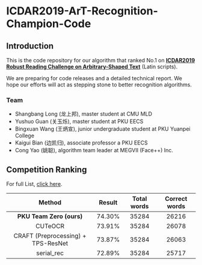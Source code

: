 # ICDAR2019-ArT-Recognition-Champion-Code

## Introduction

This is the code repository for our algorithm that ranked No.1 on [__ICDAR2019 Robust Reading Challenge on Arbitrary-Shaped Text__](https://rrc.cvc.uab.es/?ch=14&com=introduction) (Latin scripts). 

We are preparing for code releases and a detailed technical report. We hope our efforts will act as stepping stone to better recognition algorithms.

### Team
- Shangbang Long (龙上邦), master student at CMU MLD
- Yushuo Guan (关玉烁), master student at PKU EECS
- Bingxuan Wang (王炳宣), junior undergraduate student at PKU Yuanpei College
- Kaigui Bian (边凯归), associate professor a PKU EECS
- Cong Yao (姚聪), algorithm team leader at MEGVII (Face++) Inc.


## Competition Ranking

For full List, [click here](https://rrc.cvc.uab.es/?ch=14&com=evaluation&task=2).

| Method | Result | Total words | Correct words |
|:------:|:------:|:------:|:------:|
| __PKU Team Zero (ours)__ | 74.30% | 35284 | 26216 | 
| CUTeOCR | 73.91% | 35284 | 26078 |
| CRAFT (Preprocessing) + TPS-ResNet | 73.87% | 35284 | 26063 |
| serial_rec | 72.89% | 35284 | 25717 |
